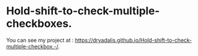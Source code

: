 # Hold-shift-to-check-multiple-checkboxes. 
You can see my project at : https://dryadalis.github.io/Hold-shift-to-check-multiple-checkbox.-/.